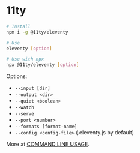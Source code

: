 # 11ty

```bash
# Install
npm i -g @11ty/eleventy
```

```bash
# Use
eleventy [option]
```

```bash
# Use with npx
npx @11ty/eleventy [option]
```

Options:

- `--input [dir]`
- `--output <dir>`
- `--quiet <boolean>`
- `--watch`
- `--serve`
- `--port <number>`
- `--formats [format-name]`
- `--config <config-file>` (.eleventy.js by default)

More at [COMMAND LINE USAGE](https://www.11ty.dev/docs/usage/).
